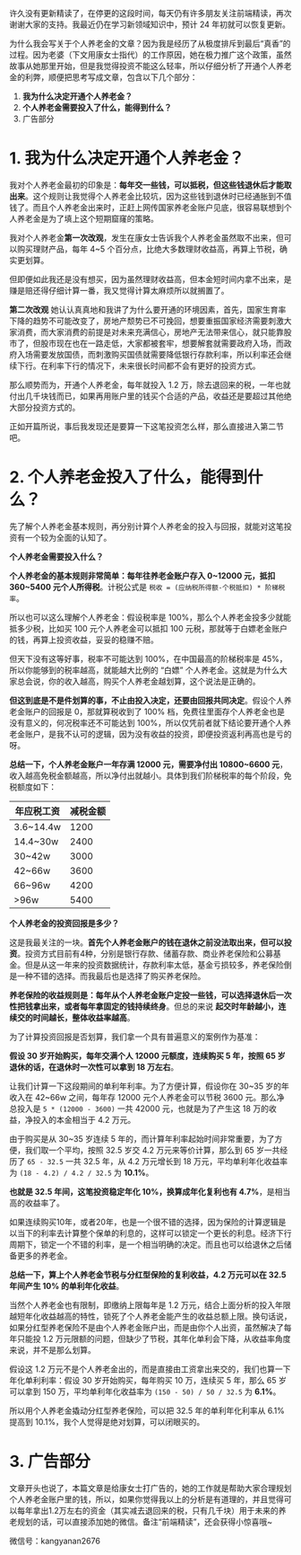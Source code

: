 许久没有更新精读了，在停更的这段时间，每天仍有许多朋友关注前端精读，再次谢谢大家的支持。我最近仍在学习新领域知识中，预计 24 年初就可以恢复更新。

为什么我会写关于个人养老金的文章？因为我是经历了从极度排斥到最后“真香”的过程。因为老婆（下文用康女士指代）的工作原因，她在极力推广这个政策，虽然故事从她那里开始，但是我觉得投资不能这么轻率，所以仔细分析了开通个人养老金的利弊，顺便把思考写成文章，包含以下几个部分：

1. **我为什么决定开通个人养老金？**
2. **个人养老金需要投入了什么，能得到什么？**
3. 广告部分

# 1. 我为什么决定开通个人养老金？

我对个人养老金最初的印象是：**每年交一些钱，可以抵税，但这些钱退休后才能取出来**。这个规则让我觉得个人养老金比较坑，因为这些钱到退休时已经通胀到不值钱了。而且个人养老金出来时，正赶上网传国家养老金账户见底，很容易联想到个人养老金是为了填上这个短期窟窿的策略。

我对个人养老金**第一次改观**，发生在康女士告诉我个人养老金虽然取不出来，但可以购买理财产品，每年 4~5 个百分点，比绝大多数理财收益高，再算上节税，确实更划算。

但即便如此我还是没有想买，因为虽然理财收益高，但本金短时间内拿不出来，是赚是赔还得仔细计算一番，我又觉得计算太麻烦所以就搁置了。

**第二次改观** 她认认真真地和我讲了为什么要开通的环境因素，首先，国家生育率下降的趋势不可能改变了，房地产颓势已不可挽回，想要重振国家经济需要刺激大家消费，而大家消费的前提是对未来充满信心，房地产无法带来信心，就只能靠股市了，但股市现在也在一路走低，大家都被套牢，想要解套就需要政府入场，而政府入场需要发放国债，而刺激购买国债就需要降低银行存款利率，所以利率还会继续下行。在利率下行的情况下，未来很长时间都不会有更好的投资方式。

那么顺势而为，开通个人养老金，每年就投入 1.2 万，除去退回来的税，一年也就付出几千块钱而已，如果再用账户里的钱买个合适的产品，收益还是要超过其他绝大部分投资方式的。

正如开篇所说，事后我发现还是要算一下这笔投资怎么样，那么直接进入第二节吧。

# 2. 个人养老金投入了什么，能得到什么？

先了解个人养老金基本规则，再分别计算个人养老金的投入与回报，就能对这笔投资有一个较为全面的认知了。

**个人养老金需要投入什么？**

**个人养老金的基本规则非常简单：每年往养老金账户存入 0~12000 元，抵扣 360~5400 元个人所得税**。计税公式是 `税收 = (应纳税所得额-个税抵扣) * 阶梯税率`。

所以也可以这么理解个人养老金：假设税率是 100%，那么个人养老金投多少就能抵多少税，比如买 100 元个人养老金可以抵扣 100 元税，那就等于白嫖老金账户的钱，再算上投资收益，妥妥的稳赚不赔。

但天下没有这等好事，税率不可能达到 100%，在中国最高的阶梯税率是 45%，所以你能够到的税率越高，就能越大比例的 “白嫖” 个人养老金。这就是为什么大家总会说，你的收入越高，购买个人养老金越划算，这个说法是正确的。

**但这到底是不是件划算的事，不止由投入决定，还要由回报共同决定**。假设个人养老金账户的回报是 0，那就算税收到了 100% 档，免费往里面存个人养老金也是没有意义的，何况税率还不可能达到 100%，所以仅凭前者就下结论要开通个人养老金账户，是我不认可的逻辑，因为没有收益的投资，即便投资返利再高也是亏的呀。

**总结一下，个人养老金账户一年存满 12000 元，需要净付出 10800~6600 元**，收入越高免税金额越高，所以净付出就越小。具体到我们阶梯税率的每个阶段，免税额度如下：

| 年应税工资 | 减税金额 |
| -------- | ------- |
| 3.6~14.4w | 1200 |
| 14.4~30w | 2400 |
| 30~42w | 3000 |
| 42~66w | 3600 |
| 66~96w | 4200 |
| >96w | 5400 |

**个人养老金的投资回报是多少？**

这是我最关注的一块。**首先个人养老金账户的钱在退休之前没法取出来，但可以投资**。投资方式目前有4种，分别是银行存款、储蓄存款、商业养老保险和公募基金。但是从这一年来的投资数据统计，存款利率太低，基金亏损较多，养老保险倒是一种不错的选择。而我最后也是选择了购买养老保险。

**养老保险的收益规则是：每年从个人养老金账户定投一些钱，可以选择退休后一次性把钱拿出来，或者每年拿固定的钱持续终身**。但总的来说 **起交时年龄越小，连续交的时间越长，整体收益率越高**。

为了计算投资回报是否划算，我们拿一个具有普遍意义的案例作为基准：

**假设 30 岁开始购买，每年交满个人 12000 元额度，连续购买 5 年，按照 65 岁退休的话，在退休时一次性可以拿到 18 万左右**。

让我们计算一下这段期间的单利年利率。为了方便计算，假设你在 30~35 岁的年收入在 42~66w 之间，每年存 12000 元个人养老金可以节税 3600 元。那么净总投入是 `5 * (12000 - 3600)` 一共 42000 元，也就是为了产生这 18 万的收益，净投入的本金相当于 4.2 万元。

由于购买是从 30~35 岁连续 5 年的，而计算年利率起始时间非常重要，为了方便，我们取一个平均，按照 32.5 岁交 4.2 万元来等价计算，那么到 65 岁一共经历了 `65 - 32.5` 一共 32.5 年，从 4.2 万元增长到 18 万元，平均单利年化收益率为 `(18 - 4.2) / 4.2 / 32.5` 为 **10.1%**。

**也就是 32.5 年间，这笔投资稳定年化 10%，换算成年化复利也有 4.7%**，是相当高的收益率了。

如果连续购买10年，或者20年，也是一个很不错的选择，因为保险的计算逻辑是以当下的利率去计算整个保单的利息的，这样可以锁定一个更长的利息。经济下行周期下，锁定一个不错的利率，是一个相当明确的决定。而且也可以给退休之后储备更多的养老金。

**总结一下，算上个人养老金节税与分红型保险的复利收益，4.2 万元可以在 32.5 年间产生 10% 的单利年化收益**。

当然个人养老金也有限制，即缴纳上限每年是 1.2 万元，结合上面分析的投入年限越短年化收益越高的特性，锁死了个人养老金能产生的收益总额上限。换句话说，如果分红型养老保险不是由个人养老金账户出，而是由你个人出资，虽然解决了每年只能投 1.2 万元限额的问题，但缺少了节税，其年化单利会下降，从收益率角度来说，并不是那么划算。

假设这 1.2 万元不是个人养老金出的，而是直接由工资拿出来交的，我们也算一下年化单利利率：假设 30 岁开始购买，每年购买 10 万，连续买 5 年，那么 65 岁可以拿到 150 万，平均单利年化收益率为 `(150 - 50) / 50 / 32.5` 为 **6.1%**。

所以用个人养老金撬动分红型养老保险，可以把 32.5 年的单利年化利率从 6.1% 提高到 10.1%，我个人觉得是绝对划算，可以闭眼买的。

# 3. 广告部分

文章开头也说了，本篇文章是给康女士打广告的，她的工作就是帮助大家合理规划个人养老金账户里的钱，所以，如果你觉得我以上的分析是有道理的，并且觉得可以每年拿出1.2万左右的资金（其实减去退回来的税，只有几千块）用于未来的养老规划的话，可以直接添加她的微信。备注“前端精读”，还会获得小惊喜哦~

微信号：kangyanan2676
